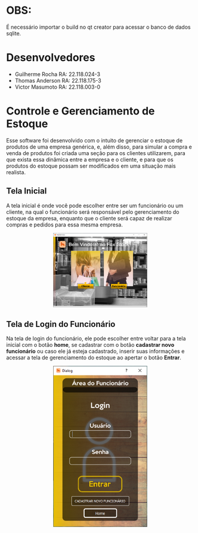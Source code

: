 # OBS:
  É necessário importar o build no qt creator para acessar o banco de dados sqlite.
# Desenvolvedores
- Guilherme Rocha RA: 22.118.024-3
- Thomas Anderson RA: 22.118.175-3
- Victor Masumoto RA: 22.118.003-0

# Controle e Gerenciamento de Estoque
 
  Esse software foi desenvolvido com o intuito de gerenciar o estoque de produtos de uma empresa genérica, e, além disso, para simular a compra e venda de produtos foi criada uma seção para os clientes utilizarem, para que exista essa dinâmica entre a empresa e o cliente, e para que os produtos do estoque possam ser modificados em uma situação mais realista.

## Tela Inicial

  A tela inicial é onde você pode escolher entre ser um funcionário ou um cliente, na qual o funcionário será responsável pelo gerenciamento do estoque da empresa, enquanto que o cliente será capaz de realizar compras e pedidos para essa mesma empresa.
  
<p align="center">
  <img width="50%" height="50%"  src="inventory_images/tela_inicial.png">
</p>

##  Tela de Login do Funcionário
  
  Na tela de login do funcionário, ele pode escolher entre voltar para a tela inicial com o botão <b>home</b>, se cadastrar com o botão <b>cadastrar novo funcionário</b> ou caso ele já esteja cadastrado, inserir suas informações e acessar a tela de gerenciamento do estoque ao apertar o botão <b> Entrar</b>.

<p align="center">
  <img width="50%" height="50%"  src="inventory_images/login_funcionario.png">
</p>
